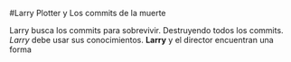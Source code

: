
#Larry Plotter y Los commits de la muerte

Larry busca los commits para sobrevivir.
Destruyendo todos los commits.
*Larry* debe usar sus conocimientos.
**Larry** y el director encuentran una forma
